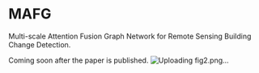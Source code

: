 # MAFG
Multi-scale Attention Fusion Graph Network for Remote Sensing Building Change Detection.

Coming soon after the paper is published.
![Uploading fig2.png…]()
